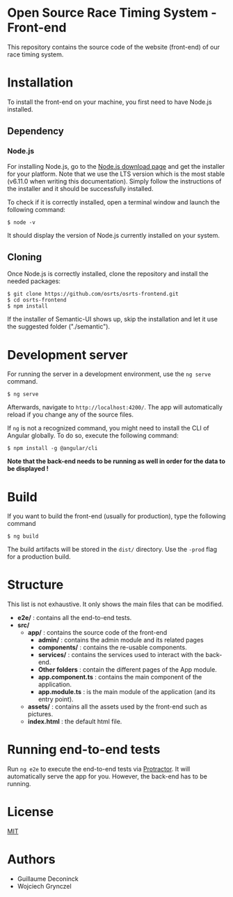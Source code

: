 # Open Source Race Timing System - Front-end

This repository contains the source code of the website (front-end) of our race timing system.

# Installation

To install the front-end on your machine, you first need to have Node.js installed.

## Dependency

### Node.js
For installing Node.js, go to the [Node.js download page](https://nodejs.org/en/download/) and get the installer for your platform. Note that we use the LTS version which is the most stable (v6.11.0 when writing this documentation). Simply follow the instructions of the installer and it should be successfully installed.

To check if it is correctly installed, open a terminal window and launch the following command:

```
$ node -v
```
It should display the version of Node.js currently installed on your system.

## Cloning

Once Node.js is correctly installed, clone the repository and install the needed packages:

```
$ git clone https://github.com/osrts/osrts-frontend.git
$ cd osrts-frontend
$ npm install
```

If the installer of Semantic-UI shows up, skip the installation and let it use the suggested folder ("./semantic").

# Development server

For running the server in a development environment, use the `ng serve` command.

```
$ ng serve
```

Afterwards, navigate to `http://localhost:4200/`. The app will automatically reload if you change any of the source files.

If `ng` is not a recognized command, you might need to install the CLI of Angular globally. To do so, execute the following command:

```
$ npm install -g @angular/cli
```

**Note that the back-end needs to be running as well in order for the data to be displayed !**

# Build

If you want to build the front-end (usually for production), type the following command
```
$ ng build
```
The build artifacts will be stored in the `dist/` directory. Use the `-prod` flag for a production build.

# Structure

This list is not exhaustive. It only shows the main files that can be modified.

- **e2e/** : contains all the end-to-end tests.
- **src/**
    - **app/** : contains the source code of the front-end
        - **admin/** : contains the admin module and its related pages
        - **components/** : contains the re-usable components.
        - **services/** : contains the services used to interact with the back-end.
        - **Other folders** : contain the different pages of the App module.
        - **app.component.ts** : contains the main component of the application.
        - **app.module.ts** : is the main module of the application (and its entry point).
    - **assets/** : contains all the assets used by the front-end such as pictures.
    - **index.html** : the default html file.

# Running end-to-end tests

Run `ng e2e` to execute the end-to-end tests via [Protractor](http://www.protractortest.org/).
It will automatically serve the app for you. However, the back-end has to be running.

# License
[MIT](https://github.com/osrts/osrts-backend/blob/master/LICENSE)

# Authors

* Guillaume Deconinck
* Wojciech Grynczel
